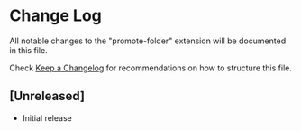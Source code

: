 # Change Log
All notable changes to the "promote-folder" extension will be documented in this file.

Check [Keep a Changelog](http://keepachangelog.com/) for recommendations on how to structure this file.

## [Unreleased]
- Initial release